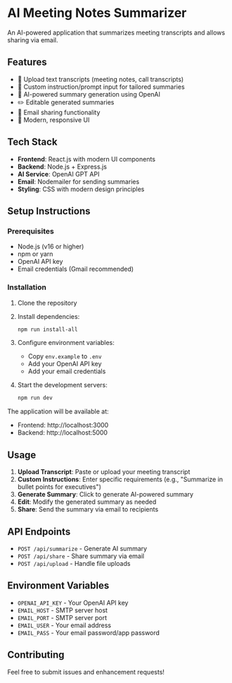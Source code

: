 # AI Meeting Notes Summarizer

An AI-powered application that summarizes meeting transcripts and allows sharing via email.

## Features

- 📝 Upload text transcripts (meeting notes, call transcripts)
- 🎯 Custom instruction/prompt input for tailored summaries
- 🤖 AI-powered summary generation using OpenAI
- ✏️ Editable generated summaries
- 📧 Email sharing functionality
- 🎨 Modern, responsive UI

## Tech Stack

- **Frontend**: React.js with modern UI components
- **Backend**: Node.js + Express.js
- **AI Service**: OpenAI GPT API
- **Email**: Nodemailer for sending summaries
- **Styling**: CSS with modern design principles

## Setup Instructions

### Prerequisites

- Node.js (v16 or higher)
- npm or yarn
- OpenAI API key
- Email credentials (Gmail recommended)

### Installation

1. Clone the repository
2. Install dependencies:
   ```bash
   npm run install-all
   ```

3. Configure environment variables:
   - Copy `env.example` to `.env`
   - Add your OpenAI API key
   - Add your email credentials

4. Start the development servers:
   ```bash
   npm run dev
   ```

The application will be available at:
- Frontend: http://localhost:3000
- Backend: http://localhost:5000

## Usage

1. **Upload Transcript**: Paste or upload your meeting transcript
2. **Custom Instructions**: Enter specific requirements (e.g., "Summarize in bullet points for executives")
3. **Generate Summary**: Click to generate AI-powered summary
4. **Edit**: Modify the generated summary as needed
5. **Share**: Send the summary via email to recipients

## API Endpoints

- `POST /api/summarize` - Generate AI summary
- `POST /api/share` - Share summary via email
- `POST /api/upload` - Handle file uploads

## Environment Variables

- `OPENAI_API_KEY` - Your OpenAI API key
- `EMAIL_HOST` - SMTP server host
- `EMAIL_PORT` - SMTP server port
- `EMAIL_USER` - Your email address
- `EMAIL_PASS` - Your email password/app password

## Contributing

Feel free to submit issues and enhancement requests! 